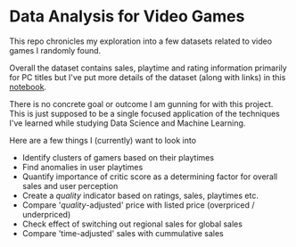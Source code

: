 Data Analysis for Video Games
===============================

This repo chronicles my exploration into a few datasets related to video games I randomly found. 

Overall the dataset contains sales, playtime and rating information primarily for PC titles but I've put more details of the dataset (along with links) in this [notebook](1%20-%20Cleaning.ipynb). 

There is no concrete goal or outcome I am gunning for with this project. This is just supposed to be a single focused application of the techniques I've learned while studying Data Science and Machine Learning. 

Here are a few things I (currently) want to look into
- Identify clusters of gamers based on their playtimes
- Find anomalies in user playtimes
- Quantify importance of critic score as a determining factor for overall sales and user perception
- Create a *quality* indicator based on ratings, sales, playtimes etc.
- Compare '*quality*-adjusted' price with listed price (overpriced / underpriced)
- Check effect of switching out regional sales for global sales
- Compare 'time-adjusted' sales with cummulative sales 

